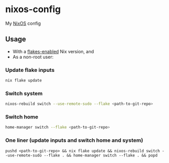 # nixos-config
My [NixOS](https://nixos.org/) config

## Usage

- With a [flakes-enabled](https://nixos.wiki/wiki/Flakes) Nix version, and
- As a non-root user:

### Update flake inputs

```sh
nix flake update
```

### Switch system

```sh
nixos-rebuild switch --use-remote-sudo --flake <path-to-git-repo>
```

### Switch home

```sh
home-manager switch --flake <path-to-git-repo>
```

### One liner (update inputs and switch home and system)

```
pushd <path-to-git-repo> && nix flake update && nixos-rebuild switch --use-remote-sudo --flake . && home-manager switch --flake . && popd
```
